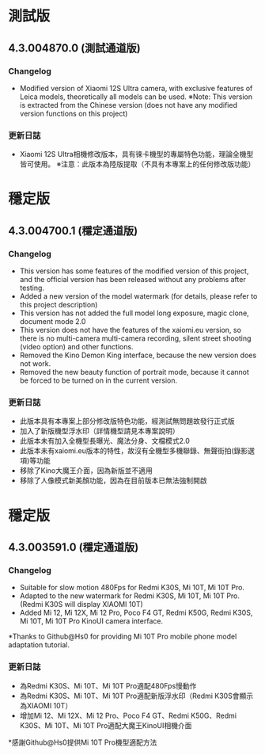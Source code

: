 # 測試版
## 4.3.004870.0 (測試通道版)
### Changelog
- Modified version of Xiaomi 12S Ultra camera, with exclusive features of Leica models, theoretically all models can be used.
※Note: This version is extracted from the Chinese version (does not have any modified version functions on this project)

### 更新日誌
- Xiaomi 12S Ultra相機修改版本，具有徠卡機型的專屬特色功能，理論全機型皆可使用。
※注意：此版本為陸版提取（不具有本專案上的任何修改版功能）

# 穩定版
## 4.3.004700.1 (穩定通道版)
### Changelog
- This version has some features of the modified version of this project, and the official version has been released without any problems after testing.
- Added a new version of the model watermark (for details, please refer to this project description)
- This version has not added the full model long exposure, magic clone, document mode 2.0
- This version does not have the features of the xaiomi.eu version, so there is no multi-camera multi-camera recording, silent street shooting (video option) and other functions.
- Removed the Kino Demon King interface, because the new version does not work.
- Removed the new beauty function of portrait mode, because it cannot be forced to be turned on in the current version.

### 更新日誌
- 此版本具有本專案上部分修改版特色功能，經測試無問題故發行正式版
- 加入了新版機型浮水印（詳情機型請見本專案說明）
- 此版本未有加入全機型長曝光、魔法分身、文檔模式2.0
- 此版本未有xaiomi.eu版本的特性，故沒有全機型多機聯錄、無聲街拍(錄影選項)等功能
- 移除了Kino大魔王介面，因為新版並不適用
- 移除了人像模式新美顏功能，因為在目前版本已無法強制開啟

# 穩定版
## 4.3.003591.0 (穩定通道版)
### Changelog
- Suitable for slow motion 480Fps for Redmi K30S, Mi 10T, Mi 10T Pro.
- Adapted to the new watermark for Redmi K30S, Mi 10T, Mi 10T Pro. (Redmi K30S will display XIAOMI 10T)
- Added Mi 12, Mi 12X, Mi 12 Pro, Poco F4 GT, Redmi K50G, Redmi K30S, Mi 10T, Mi 10T Pro KinoUI camera interface.

*Thanks to Github@Hs0 for providing Mi 10T Pro mobile phone model adaptation tutorial.

### 更新日誌
- 為Redmi K30S、Mi 10T、Mi 10T Pro適配480Fps慢動作
- 為Redmi K30S、Mi 10T、Mi 10T Pro適配新版浮水印（Redmi K30S會顯示為XIAOMI 10T）
- 增加Mi 12、Mi 12X、Mi 12 Pro、Poco F4 GT、Redmi K50G、Redmi K30S、Mi 10T、Mi 10T Pro適配大魔王KinoUI相機介面

*感謝Github@Hs0提供Mi 10T Pro機型適配方法
